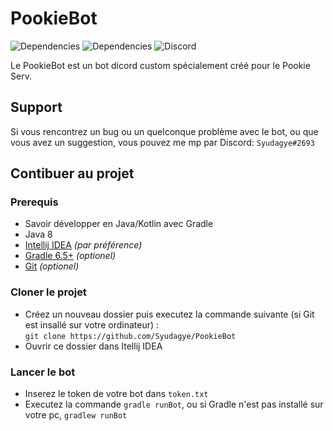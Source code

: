 # PookieBot

![Dependencies](https://img.shields.io/librariesio/github/DV8FromTheWorld/JDA?label=Discord%20JDA) ![Dependencies](https://img.shields.io/librariesio/github/stleary/JSON-java?label=org.json) ![Discord](https://img.shields.io/badge/Pookie%20Serv-Rejoindre-red?link=https://discord.gg/R22r6cnleft)

Le PookieBot est un bot dicord custom spécialement créé pour le Pookie Serv.

## Support

Si vous rencontrez un bug ou un quelconque problème avec le bot, ou que vous avez un suggestion, vous pouvez me mp par Discord: `Syudagye#2693`

## Contibuer au projet

### Prerequis

- Savoir développer en Java/Kotlin avec Gradle
- Java 8
- [Intellij IDEA](https://www.jetbrains.com/fr-fr/idea/download/) *(par préférence)*
- [Gradle 6.5+](https://gradle.org/) *(optionel)*
- [Git](https://git-scm.com/downloads) *(optionel)*

### Cloner le projet

- Créez un nouveau dossier puis executez la commande suivante (si Git est insallé sur votre ordinateur) :\
`git clone https://github.com/Syudagye/PookieBot`
- Ouvrir ce dossier dans Itellij IDEA

### Lancer le bot

- Inserez le token de votre bot dans `token.txt`
- Executez la commande `gradle runBot`, ou si Gradle n'est pas installé sur votre pc, `gradlew runBot`


